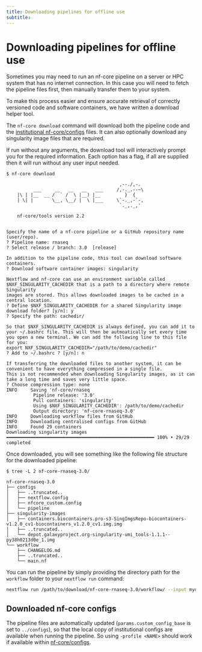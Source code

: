 ```yaml
---
title: Downloading pipelines for offline use
subtitle: 
---
```


# Downloading pipelines for offline use

Sometimes you may need to run an nf-core pipeline on a server or HPC system that has no internet connection.
In this case you will need to fetch the pipeline files first, then manually transfer them to your system.

To make this process easier and ensure accurate retrieval of correctly versioned code and software containers, we have written a download helper tool.

The `nf-core download` command will download both the pipeline code and the [institutional nf-core/configs](https://github.com/nf-core/configs) files. It can also optionally download any singularity image files that are required.

If run without any arguments, the download tool will interactively prompt you for the required information.
Each option has a flag, if all are supplied then it will run without any user input needed.

```console
$ nf-core download

                                          ,--./,-.
          ___     __   __   __   ___     /,-._.--~\
    |\ | |__  __ /  ` /  \ |__) |__         }  {
    | \| |       \__, \__/ |  \ |___     \`-._,-`-,
                                          `._,._,'

    nf-core/tools version 2.2


Specify the name of a nf-core pipeline or a GitHub repository name (user/repo).
? Pipeline name: rnaseq
? Select release / branch: 3.0  [release]

In addition to the pipeline code, this tool can download software containers.
? Download software container images: singularity

Nextflow and nf-core can use an environment variable called $NXF_SINGULARITY_CACHEDIR that is a path to a directory where remote Singularity
images are stored. This allows downloaded images to be cached in a central location.
? Define $NXF_SINGULARITY_CACHEDIR for a shared Singularity image download folder? [y/n]: y
? Specify the path: cachedir/

So that $NXF_SINGULARITY_CACHEDIR is always defined, you can add it to your ~/.bashrc file. This will then be autmoatically set every time you open a new terminal. We can add the following line to this file for you:
export NXF_SINGULARITY_CACHEDIR="/path/to/demo/cachedir"
? Add to ~/.bashrc ? [y/n]: n

If transferring the downloaded files to another system, it can be convenient to have everything compressed in a single file.
This is not recommended when downloading Singularity images, as it can take a long time and saves very little space.
? Choose compression type: none
INFO     Saving 'nf-core/rnaseq
          Pipeline release: '3.0'
          Pull containers: 'singularity'
          Using $NXF_SINGULARITY_CACHEDIR': /path/to/demo/cachedir
          Output directory: 'nf-core-rnaseq-3.0'
INFO     Downloading workflow files from GitHub
INFO     Downloading centralised configs from GitHub
INFO     Found 29 containers
Downloading singularity images ━━━━━━━━━━━━━━━━━━━━━━━━━━━━━━━━━━━━━━━━━━━━━━━━━━━━━━━ 100% • 29/29 completed
```

Once downloaded, you will see something like the following file structure for the downloaded pipeline:

```console
$ tree -L 2 nf-core-rnaseq-3.0/

nf-core-rnaseq-3.0
├── configs
│   ├── ..truncated..
│   ├── nextflow.config
│   ├── nfcore_custom.config
│   └── pipeline
├── singularity-images
│   ├── containers.biocontainers.pro-s3-SingImgsRepo-biocontainers-v1.2.0_cv1-biocontainers_v1.2.0_cv1.img.img
│   ├── ..truncated..
│   └── depot.galaxyproject.org-singularity-umi_tools-1.1.1--py38h0213d0e_1.img
└── workflow
    ├── CHANGELOG.md
    ├── ..truncated..
    └── main.nf
```

You can run the pipeline by simply providing the directory path for the `workflow` folder to your `nextflow run` command:

```bash
nextflow run /path/to/download/nf-core-rnaseq-3.0/workflow/ --input mydata.csv   # usual parameters here
```

## Downloaded nf-core configs

The pipeline files are automatically updated (`params.custom_config_base` is set to `../configs`), so that the local copy of institutional configs are available when running the pipeline.
So using `-profile <NAME>` should work if available within [nf-core/configs](https://github.com/nf-core/configs).